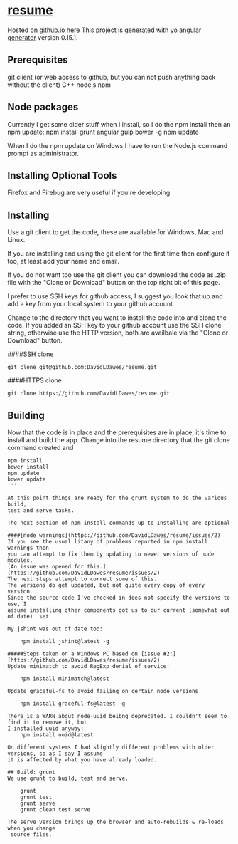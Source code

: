 # [resume](https://davidldawes.github.io/playground)
[Hosted on github.io here](https://davidldawes.github.io/playground)
This project is generated with [yo angular generator](https://github.com/yeoman/generator-angular)
version 0.15.1.

## Prerequisites
git client (or web access to github, but you can not push anything back without the client)
C++
nodejs
npm

## Node packages
Currently I get some older stuff when I install, so I do the npm install then an npm update:
    npm install grunt angular gulp bower -g
    npm update

When I do the npm update on Windows I have to run the Node.js command prompt as administrator.

## Installing Optional Tools
Firefox and Firebug are very useful if you're developing.

## Installing
Use a git client to get the code, these are available for Windows, Mac and Linux. 

If you are installing and using the git client for the first time then configure it too, 
at least add your name and email. 

If you do not want too use the git client you can download the code as .zip file with the 
"Clone or Download" button on the top right bit of this page.

I prefer to use SSH keys for github access, I suggest 
you look that up and add a key from your local system to your github account.

Change to the directory that you want to install the code into and clone the code. 
If you added an SSH key to your github account use the SSH clone string, otherwise 
use the HTTP version, both are availbale via the "Clone or Download" button. 

####SSH clone
```
git clone git@github.com:DavidLDawes/resume.git
```
####HTTPS clone
```
git clone https://github.com/DavidLDawes/resume.git
```
## Building
Now that the code is in place and the prerequisites are in place, 
it's time to install and build the app. Change into the resume directory that
the git clone command created and

```
npm install
bower install
npm update
bower update
'''

At this point things are ready for the grunt system to do the various build, 
test and serve tasks.

The next section of npm install commands up to Installing are optional

####[node warnings](https://github.com/DavidLDawes/resume/issues/2)
If you see the usual litany of problems reported in npm install warnings then
you can attempt to fix them by updating to newer versions of node modules.
[An issue was opened for this.](https://github.com/DavidLDawes/resume/issues/2)
The next steps attempt to correct some of this.
The versions do get updated, but not quite every copy of every version.
Since the source code I've checked in does not specify the versions to use, I 
assume installing other components got us to our current (somewhat out of date)  set.

My jshint was out of date too:
    
    npm install jshint@latest -g

#####Steps taken on a Windows PC based on [issue #2:](https://github.com/DavidLDawes/resume/issues/2)
Update minimatch to avoid RegExp denial of service:
    
    npm install minimatch@latest

Update graceful-fs to avoid failing on certain node versions
    
    npm install graceful-fs@latest -g

There is a WARN about node-uuid beibng deprecated. I couldn't seem to find it to remove it, but
I installed uuid anyway:
    npm install uuid@latest
    
On different systems I had slightly different problems with older versions, so as I say I assume
it is affected by what you have already loaded.

## Build: grunt
We use grunt to build, test and serve. 

    grunt
    grunt test
    grunt serve
    grunt clean test serve

The serve version brings up the browser and auto-rebuilds & re-loads when you change
 source files.
 
